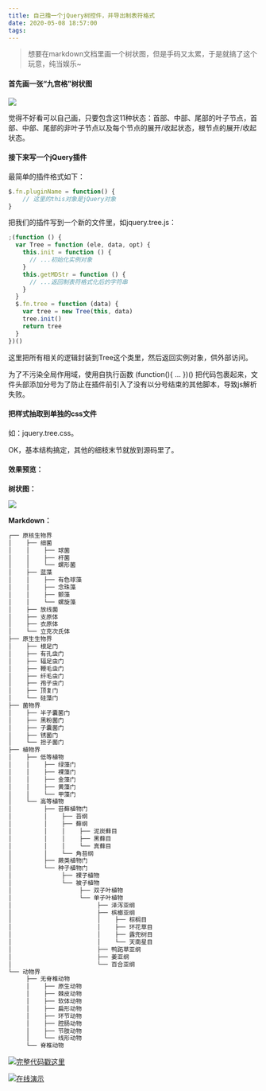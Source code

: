 ```yaml
---
title: 自己撸一个jQuery树控件，并导出制表符格式
date: 2020-05-08 18:57:00
tags:
---
```


> 想要在markdown文档里画一个树状图，但是手码又太累，于是就搞了这个玩意，纯当娱乐~

####  首先画一张“九宫格”树状图

![](https://oscimg.oschina.net/oscnet/up-6f43a7ff200770f2469987ba576dc2a3d0c.png)

觉得不好看可以自己画，只要包含这11种状态：首部、中部、尾部的叶子节点，首部、中部、尾部的非叶子节点以及每个节点的展开/收起状态，根节点的展开/收起状态。
<!-- more -->
#### 接下来写一个jQuery插件

最简单的插件格式如下：

```javascript
$.fn.pluginName = function() {
    // 这里的this对象是jQuery对象
}
```

把我们的插件写到一个新的文件里，如jquery.tree.js：

```javascript
;(function () {
  var Tree = function (ele, data, opt) {
    this.init = function () {
      // ...初始化实例对象
    }
    this.getMDStr = function () {
      // ...返回制表符格式化后的字符串
    }
  }
  $.fn.tree = function (data) {
    var tree = new Tree(this, data)
    tree.init()
    return tree
  }
})()
```

这里把所有相关的逻辑封装到Tree这个类里，然后返回实例对象，供外部访问。

为了不污染全局作用域，使用自执行函数 (function(){ ... })() 把代码包裹起来，文件头部添加分号为了防止在插件前引入了没有以分号结束的其他脚本，导致js解析失败。

#### 把样式抽取到单独的css文件

如：jquery.tree.css。

OK，基本结构搞定，其他的细枝末节就放到源码里了。

#### 效果预览：

**树状图：**

![](https://oscimg.oschina.net/oscnet/up-83703f38afeb565f5cf6fc736f2e078ceb4.png)

**Markdown：**

```markdown
┌── 原核生物界
│    ├── 细菌
│    │    ├── 球菌
│    │    ├── 杆菌
│    │    └── 螺形菌
│    ├── 蓝藻
│    │    ├── 有色球藻
│    │    ├── 念珠藻
│    │    ├── 颤藻
│    │    └── 螺旋藻
│    ├── 放线菌
│    ├── 支原体
│    ├── 衣原体
│    └── 立克次氏体
├── 原生生物界
│    ├── 根足门
│    ├── 有孔虫门
│    ├── 辐足虫门
│    ├── 鞭毛虫门
│    ├── 纤毛虫门
│    ├── 孢子虫门
│    ├── 顶复门
│    └── 硅藻门
├── 菌物界
│    ├── 半子囊菌门
│    ├── 黑粉菌门
│    ├── 子囊菌门
│    ├── 锈菌门
│    └── 担子菌门
├── 植物界
│    ├── 低等植物
│    │    ├── 绿藻门
│    │    ├── 裸藻门
│    │    ├── 金藻门
│    │    ├── 黄藻门
│    │    └── 甲藻门
│    └── 高等植物
│         ├── 苔藓植物门
│         │    ├── 苔纲
│         │    ├── 藓纲
│         │    │    ├── 泥炭藓目
│         │    │    ├── 黑藓目
│         │    │    └── 真藓目
│         │    └── 角苔纲
│         ├── 蕨类植物门
│         └── 种子植物门
│              ├── 裸子植物
│              └── 被子植物
│                   ├── 双子叶植物
│                   └── 单子叶植物
│                        ├── 泽泻亚纲
│                        ├── 槟榔亚纲
│                        │    ├── 棕榈目
│                        │    ├── 环花草目
│                        │    ├── 露兜树目
│                        │    └── 天南星目
│                        ├── 鸭跖草亚纲
│                        ├── 姜亚纲
│                        └── 百合亚纲
└── 动物界
     ├── 无脊椎动物
     │    ├── 原生动物
     │    ├── 棘皮动物
     │    ├── 软体动物
     │    ├── 扁形动物
     │    ├── 环节动物
     │    ├── 腔肠动物
     │    ├── 节肢动物
     │    └── 线形动物
     └── 脊椎动物
```

![](https://static.oschina.net/uploads/space/2017/0630/180033_T7KY_1389094.png)[完整代码戳这里](https://gitee.com/kaysama/blog-source-host/tree/master/jQuery%E6%A0%91%E6%8E%A7%E4%BB%B6)

![](https://static.oschina.net/uploads/space/2017/0630/180033_T7KY_1389094.png)[在线演示](http://kaysama.gitee.io/blog-source-host/jQuery%E6%A0%91%E6%8E%A7%E4%BB%B6/)